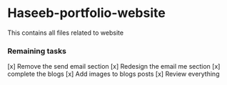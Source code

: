 # Haseeb-portfolio-website
 This contains all files related to website

 ### Remaining tasks
[x] Remove the send email section
[x] Redesign the email me section
[x] complete the blogs
[x] Add images to blogs posts
[x] Review everything
